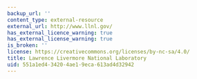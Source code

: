 ```yaml
---
backup_url: ''
content_type: external-resource
external_url: http://www.llnl.gov/
has_external_licence_warning: true
has_external_license_warning: true
is_broken: ''
license: https://creativecommons.org/licenses/by-nc-sa/4.0/
title: Lawrence Livermore National Laboratory
uid: 551a1ed4-3420-4ae1-9eca-613ad4d32942
---
```

